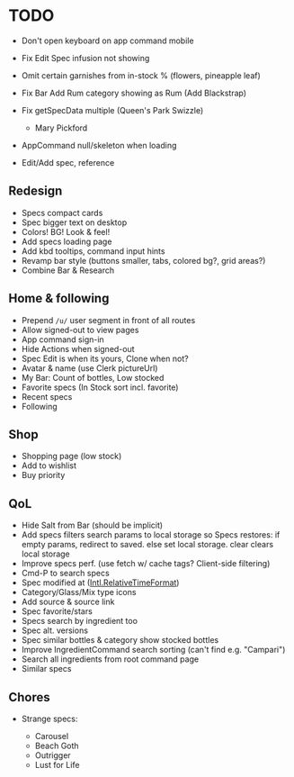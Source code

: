 # TODO

- Don't open keyboard on app command mobile
- Fix Edit Spec infusion not showing
- Omit certain garnishes from in-stock % (flowers, pineapple leaf)
- Fix Bar Add Rum category showing as Rum (Add Blackstrap)
- Fix getSpecData multiple (Queen's Park Swizzle)
  - Mary Pickford
- AppCommand null/skeleton when loading

- Edit/Add spec, reference

## Redesign

- Specs compact cards
- Spec bigger text on desktop
- Colors! BG! Look & feel!
- Add specs loading page
- Add kbd tooltips, command input hints
- Revamp bar style (buttons smaller, tabs, colored bg?, grid areas?)
- Combine Bar & Research

## Home & following

- Prepend `/u/` user segment in front of all routes
- Allow signed-out to view pages
- App command sign-in
- Hide Actions when signed-out
- Spec Edit is when its yours, Clone when not?
- Avatar & name (use Clerk pictureUrl)
- My Bar: Count of bottles, Low stocked
- Favorite specs (In Stock sort incl. favorite)
- Recent specs
- Following

## Shop

- Shopping page (low stock)
- Add to wishlist
- Buy priority

## QoL

- Hide Salt from Bar (should be implicit)
- Add specs filters search params to local storage so Specs restores: if empty params, redirect to saved. else set local storage. clear clears local storage
- Improve specs perf. (use fetch w/ cache tags? Client-side filtering)
- Cmd-P to search specs
- Spec modified at ([Intl.RelativeTimeFormat](https://stackoverflow.com/questions/61911591/react-intl-with-relativetime-formatting))
- Category/Glass/Mix type icons
- Add source & source link
- Spec favorite/stars
- Specs search by ingredient too
- Spec alt. versions
- Spec similar bottles & category show stocked bottles
- Improve IngredientCommand search sorting (can't find e.g. "Campari")
- Search all ingredients from root command page
- Similar specs

## Chores

- Strange specs:

  - Carousel
  - Beach Goth
  - Outrigger
  - Lust for Life

